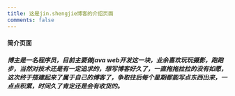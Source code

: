 ```yaml
---
title: 这是jin.shengjie博客的介绍页面
comments: false
---
```


#### 简介页面

##### 博主是一名程序员，目前主要做java web开发这一块，业余喜欢玩玩摄影，跑跑步，当然对技术还是有一定追求的，想写博客好久了，一直拖拖拉拉的没有如愿，这次终于搭建起来了属于自己的博客了，争取往后每个星期都能写点东西出来，一点点积累，时间久了肯定还是会有收货的。

